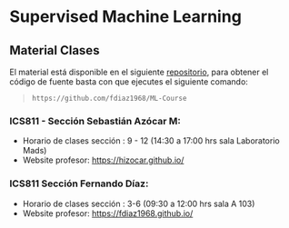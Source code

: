# Supervised Machine Learning

## Material Clases

El material está disponible en el siguiente [repositorio](https://github.com/fdiaz1968/ML-Course), para obtener el código de fuente basta con que ejecutes el siguiente comando:

> `https://github.com/fdiaz1968/ML-Course`

### ICS811 - Sección Sebastián Azócar M: 
- Horario de clases sección : 9 - 12 (14:30 a 17:00 hrs sala Laboratorio Mads)
- Website profesor: https://hizocar.github.io/

### ICS811 Sección Fernando Díaz: 
- Horario de clases sección : 3-6 (09:30 a 12:00 hrs sala A 103)
- Website profesor: https://fdiaz1968.github.io/
